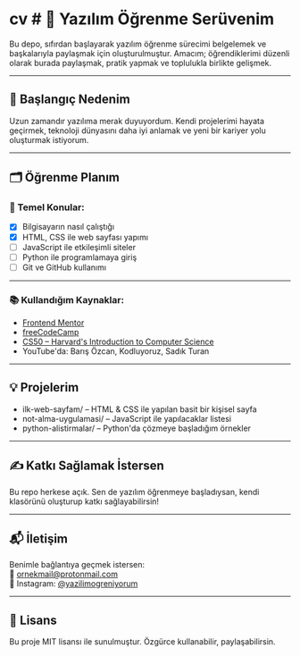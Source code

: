 # cv # 🧠 Yazılım Öğrenme Serüvenim

Bu depo, sıfırdan başlayarak yazılım öğrenme sürecimi belgelemek ve başkalarıyla paylaşmak için oluşturulmuştur. Amacım; öğrendiklerimi düzenli olarak burada paylaşmak, pratik yapmak ve toplulukla birlikte gelişmek.

---

## 🚀 Başlangıç Nedenim

Uzun zamandır yazılıma merak duyuyordum. Kendi projelerimi hayata geçirmek, teknoloji dünyasını daha iyi anlamak ve yeni bir kariyer yolu oluşturmak istiyorum.

---

## 🗂 Öğrenme Planım

### 📌 Temel Konular:
- [x] Bilgisayarın nasıl çalıştığı
- [x] HTML, CSS ile web sayfası yapımı
- [ ] JavaScript ile etkileşimli siteler
- [ ] Python ile programlamaya giriş
- [ ] Git ve GitHub kullanımı

---

### 📚 Kullandığım Kaynaklar:
- [Frontend Mentor](https://www.frontendmentor.io/)
- [freeCodeCamp](https://www.freecodecamp.org/)
- [CS50 – Harvard's Introduction to Computer Science](https://cs50.harvard.edu/)
- YouTube'da: Barış Özcan, Kodluyoruz, Sadık Turan

---

## 💡 Projelerim
- ilk-web-sayfam/ – HTML & CSS ile yapılan basit bir kişisel sayfa
- not-alma-uygulamasi/ – JavaScript ile yapılacaklar listesi
- python-alistirmalar/ – Python'da çözmeye başladığım örnekler

---

## ✍ Katkı Sağlamak İstersen

Bu repo herkese açık. Sen de yazılım öğrenmeye başladıysan, kendi klasörünü oluşturup katkı sağlayabilirsin!

---

## 📬 İletişim

Benimle bağlantıya geçmek istersen:  
📧 ornekmail@protonmail.com  
📸 Instagram: [@yazilimogreniyorum](https://instagram.com/yazilimogreniyorum)

---

## 📄 Lisans

Bu proje MIT lisansı ile sunulmuştur. Özgürce kullanabilir, paylaşabilirsin.

